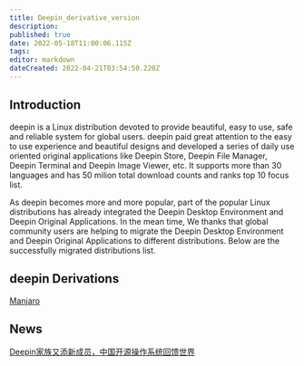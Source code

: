 ```yaml
---
title: Deepin_derivative_version
description: 
published: true
date: 2022-05-18T11:00:06.115Z
tags: 
editor: markdown
dateCreated: 2022-04-21T03:54:50.220Z
---
```


## Introduction

deepin is a Linux distribution devoted to provide beautiful, easy to use, safe and reliable system for global users. deepin paid great attention to the easy to use experience and beautiful designs and developed a series of daily use oriented original applications like Deepin Store, Deepin File Manager, Deepin Terminal and Deepin Image Viewer, etc. It supports more than 30 languages and has 50 milion total download counts and ranks top 10 focus list.

As deepin becomes more and more popular, part of the popular Linux distributions has already integrated the Deepin Desktop Environment and Deepin Original Applications. In the mean time, We thanks that global community users are helping to migrate the Deepin Desktop Environment and Deepin Original Applications to different distributions. Below are the successfully migrated distributions list.

## deepin Derivations

[Manjaro](https://manjaro.org/category/community-editions/deepin)

## News

[Deepin家族又添新成员，中国开源操作系统回馈世界](https://www.deepin.com/?p=309)
